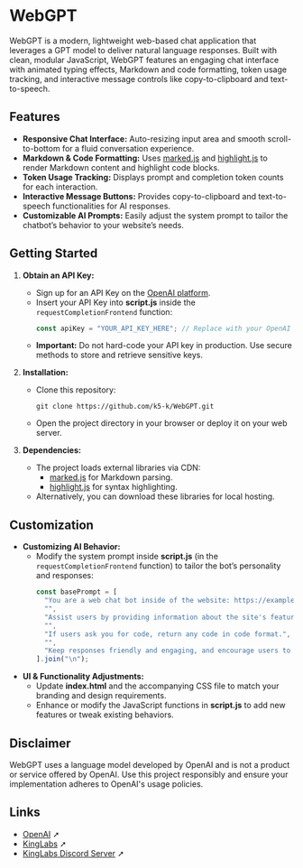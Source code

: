 # WebGPT

WebGPT is a modern, lightweight web-based chat application that leverages a GPT model to deliver natural language responses. Built with clean, modular JavaScript, WebGPT features an engaging chat interface with animated typing effects, Markdown and code formatting, token usage tracking, and interactive message controls like copy-to-clipboard and text-to-speech.

## Features

- **Responsive Chat Interface:** Auto-resizing input area and smooth scroll-to-bottom for a fluid conversation experience.
- **Markdown & Code Formatting:** Uses [marked.js](https://github.com/markedjs/marked) and [highlight.js](https://highlightjs.org/) to render Markdown content and highlight code blocks.
- **Token Usage Tracking:** Displays prompt and completion token counts for each interaction.
- **Interactive Message Buttons:** Provides copy-to-clipboard and text-to-speech functionalities for AI responses.
- **Customizable AI Prompts:** Easily adjust the system prompt to tailor the chatbot’s behavior to your website’s needs.

## Getting Started

1. **Obtain an API Key:**
   - Sign up for an API Key on the [OpenAI platform](https://platform.openai.com/account/api-keys).
   - Insert your API Key into **script.js** inside the `requestCompletionFrontend` function:
     ```javascript
     const apiKey = "YOUR_API_KEY_HERE"; // Replace with your OpenAI API Key
     ```
   - **Important:** Do not hard-code your API key in production. Use secure methods to store and retrieve sensitive keys.

2. **Installation:**
   - Clone this repository:
     ```
     git clone https://github.com/k5-k/WebGPT.git
     ```
   - Open the project directory in your browser or deploy it on your web server.

3. **Dependencies:**
   - The project loads external libraries via CDN:
     - [marked.js](https://github.com/markedjs/marked) for Markdown parsing.
     - [highlight.js](https://highlightjs.org/) for syntax highlighting.
   - Alternatively, you can download these libraries for local hosting.

## Customization

- **Customizing AI Behavior:**
  - Modify the system prompt inside **script.js** (in the `requestCompletionFrontend` function) to tailor the bot’s personality and responses:
    ```javascript
    const basePrompt = [
      "You are a web chat bot inside of the website: https://example.com",
      "",
      "Assist users by providing information about the site's features and answering questions.",
      "",
      "If users ask you for code, return any code in code format.",
      "",
      "Keep responses friendly and engaging, and encourage users to explore the website further.",
    ].join("\n");
    ```
- **UI & Functionality Adjustments:**
  - Update **index.html** and the accompanying CSS file to match your branding and design requirements.
  - Enhance or modify the JavaScript functions in **script.js** to add new features or tweak existing behaviors.

## Disclaimer

WebGPT uses a language model developed by OpenAI and is not a product or service offered by OpenAI. Use this project responsibly and ensure your implementation adheres to OpenAI's usage policies.

## Links

- [OpenAI](https://openai.com/) ➚  
- [KingLabs](https://kinglabs.app) ➚  
- [KingLabs Discord Server](https://discord.gg/J5FwejrmEF) ➚
